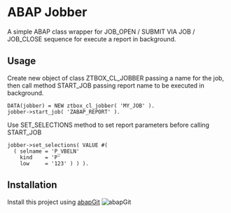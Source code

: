 # ABAP Jobber
A simple ABAP class wrapper for JOB_OPEN / SUBMIT VIA JOB / JOB_CLOSE sequence for execute a report in background.

## Usage
Create new object of class ZTBOX_CL_JOBBER passing a name for the job, then call method START_JOB passing report name to be executed in background.
```
DATA(jobber) = NEW ztbox_cl_jobber( 'MY_JOB' ).
jobber->start_job( 'ZABAP_REPORT' ).
```

Use SET_SELECTIONS method to set report parameters before calling START_JOB
```
jobber->set_selections( VALUE #(
  ( selname = 'P_VBELN'
    kind    = 'P'
    low     = '123' ) ) ).
```

## Installation
Install this project using [abapGit](https://abapgit.org/) ![abapGit](https://docs.abapgit.org/img/favicon.png)
